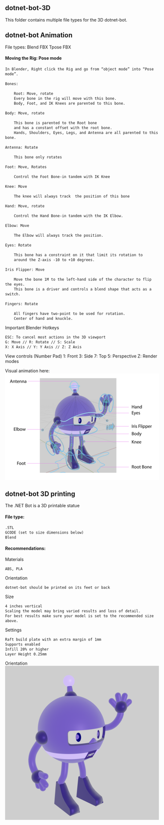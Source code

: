 ## dotnet-bot-3D
This folder contains multiple file types for the 3D dotnet-bot. 


## dotnet-bot Animation
File types:
    Blend
    FBX
    Tpose FBX

#### Moving the Rig: Pose mode
    In Blender, Right click the Rig and go from “object mode” into “Pose mode”.

    Bones:

        Root: Move, rotate
        Every bone in the rig will move with this bone. 
        Body, Foot, and IK Knees are parented to this bone.

    Body: Move, rotate

        This bone is parented to the Root bone 
        and has a constant offset with the root bone. 
        Hands, Shoulders, Eyes, Legs, and Antenna are all parented to this bone.

    Antenna: Rotate

        This bone only rotates

    Foot: Move, Rotates

        Control the Foot Bone-in tandem with IK Knee

    Knee: Move

        The knee will always track  the position of this bone

    Hand: Move, rotate

        Control the Hand Bone-in tandem with the IK Elbow.

    Elbow: Move

        The Elbow will always track the position.

    Eyes: Rotate

        This bone has a constraint on it that limit its rotation to 
        around the Z-axis -10 to +10 degrees.

    Iris Flipper: Move

        Move the bone 1M to the left-hand side of the character to flip the eyes. 
        This bone is a driver and controls a blend shape that acts as a switch.

    Fingers: Rotate

        All fingers have two-point to be used for rotation. 
        Center of hand and knuckle.

Important Blender Hotkeys

    ESC: To cancel most actions in the 3D viewport
    G: Move // R: Rotate // S: Scale
    X: X Axis // Y: Y Axis // Z: Z Axis

View controls (Number Pad)
    1: Front
    3: Side
    7: Top
    5: Perspective
    Z: Render modes

Visual animation here: 
![dotnet-bot 3D model bone illustration](images/dotnet-bot-3D_bones_ref2.png)


## dotnet-bot 3D printing

The .NET Bot is a 3D printable statue

#### File type:
    .STL
    GCODE (set to size dimensions below)
    Blend

#### Recommendations:

Materials

    ABS, PLA

Orientation

    dotnet-bot should be printed on its feet or back

Size
       
    4 inches vertical
    Scaling the model may bring varied results and loss of detail. 
    For best results make sure your model is set to the recommended size above. 

Settings 

    Raft build plate with an extra margin of 1mm
    Supports enabled
    Infill 20% or higher
    Layer Height 0.25mm

Orientation
![dotnet-bot 3D print](images/dotnet-bot-3D_defaultpose.png)
